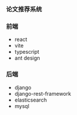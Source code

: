### 论文推荐系统

### 前端

- react
- vite
- typescript
- ant design

### 后端

- django
- django-rest-framework 
- elasticsearch 
- mysql
